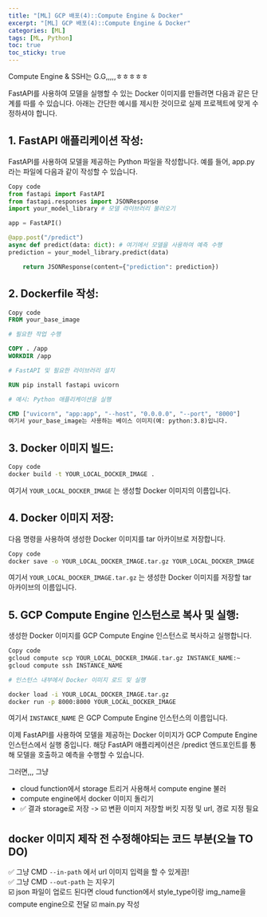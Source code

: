 ```yaml
---
title: "[ML] GCP 배포(4)::Compute Engine & Docker"
excerpt: "[ML] GCP 배포(4)::Compute Engine & Docker"
categories: [ML]
tags: [ML, Python]
toc: true
toc_sticky: true
---
```


Compute Engine & SSH는 G.G,,,,,ㅎㅎㅎㅎㅎ <br>

FastAPI를 사용하여 모델을 실행할 수 있는 Docker 이미지를 만들려면 다음과 같은 단계를 따를 수 있습니다. 아래는 간단한 예시를 제시한 것이므로 실제 프로젝트에 맞게 수정하셔야 합니다.

## 1. FastAPI 애플리케이션 작성:

FastAPI를 사용하여 모델을 제공하는 Python 파일을 작성합니다. 예를 들어, app.py라는 파일에 다음과 같이 작성할 수 있습니다.

```python
Copy code
from fastapi import FastAPI
from fastapi.responses import JSONResponse
import your_model_library # 모델 라이브러리 불러오기

app = FastAPI()

@app.post("/predict")
async def predict(data: dict): # 여기에서 모델을 사용하여 예측 수행
prediction = your_model_library.predict(data)

    return JSONResponse(content={"prediction": prediction})
```

## 2. Dockerfile 작성:

```Dockerfile
Copy code
FROM your_base_image

# 필요한 작업 수행

COPY . /app
WORKDIR /app

# FastAPI 및 필요한 라이브러리 설치

RUN pip install fastapi uvicorn

# 예시: Python 애플리케이션을 실행

CMD ["uvicorn", "app:app", "--host", "0.0.0.0", "--port", "8000"]
여기서 your_base_image는 사용하는 베이스 이미지(예: python:3.8)입니다.
```

## 3. Docker 이미지 빌드:

```bash
Copy code
docker build -t YOUR_LOCAL_DOCKER_IMAGE .
```

여기서 `YOUR_LOCAL_DOCKER_IMAGE` 는 생성할 Docker 이미지의 이름입니다.

## 4. Docker 이미지 저장:

다음 명령을 사용하여 생성한 Docker 이미지를 tar 아카이브로 저장합니다.

```bash
Copy code
docker save -o YOUR_LOCAL_DOCKER_IMAGE.tar.gz YOUR_LOCAL_DOCKER_IMAGE
```

여기서 `YOUR_LOCAL_DOCKER_IMAGE.tar.gz` 는 생성한 Docker 이미지를 저장할 tar 아카이브의 이름입니다.

## 5. GCP Compute Engine 인스턴스로 복사 및 실행:

생성한 Docker 이미지를 GCP Compute Engine 인스턴스로 복사하고 실행합니다.

```bash
Copy code
gcloud compute scp YOUR_LOCAL_DOCKER_IMAGE.tar.gz INSTANCE_NAME:~
gcloud compute ssh INSTANCE_NAME

# 인스턴스 내부에서 Docker 이미지 로드 및 실행

docker load -i YOUR_LOCAL_DOCKER_IMAGE.tar.gz
docker run -p 8000:8000 YOUR_LOCAL_DOCKER_IMAGE
```

여기서 `INSTANCE_NAME` 은 GCP Compute Engine 인스턴스의 이름입니다.

이제 FastAPI를 사용하여 모델을 제공하는 Docker 이미지가 GCP Compute Engine 인스턴스에서 실행 중입니다. 해당 FastAPI 애플리케이션은 /predict 엔드포인트를 통해 모델을 호출하고 예측을 수행할 수 있습니다. <br>

그러면,,, 그냥

- cloud function에서 storage 트리거 사용해서 compute engine 불러
- compute engine에서 docker 이미지 돌리기
- ✅ 결과 storage로 저장 -> ☑️ 변환 이미지 저장할 버킷 지정 및 url, 경로 지정 필요

## docker 이미지 제작 전 수정해야되는 코드 부분(오늘 TO DO)

✅ 그냥 CMD `--in-path` 에서 url 이미지 입력을 할 수 있게끔! <br>
✅ 그냥 CMD `--out-path` 는 지우기 <br>
☑️ json 파일이 업로드 된다면 cloud function에서 style_type이랑 img_name을 compute engine으로 전달
☑️ main.py 작성
